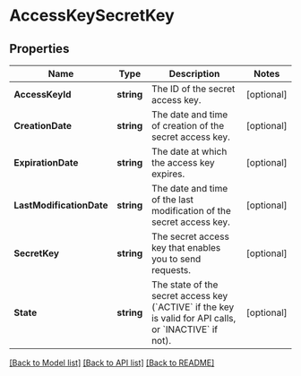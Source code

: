 # AccessKeySecretKey

## Properties

Name | Type | Description | Notes
------------ | ------------- | ------------- | -------------
**AccessKeyId** | **string** | The ID of the secret access key. | [optional] 
**CreationDate** | **string** | The date and time of creation of the secret access key. | [optional] 
**ExpirationDate** | **string** | The date at which the access key expires. | [optional] 
**LastModificationDate** | **string** | The date and time of the last modification of the secret access key. | [optional] 
**SecretKey** | **string** | The secret access key that enables you to send requests. | [optional] 
**State** | **string** | The state of the secret access key (&#x60;ACTIVE&#x60; if the key is valid for API calls, or &#x60;INACTIVE&#x60; if not). | [optional] 

[[Back to Model list]](../README.md#documentation-for-models) [[Back to API list]](../README.md#documentation-for-api-endpoints) [[Back to README]](../README.md)


